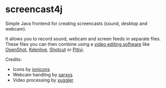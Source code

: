 # screencast4j

Simple Java frontend for creating screencasts (sound, desktop and webcam).

It allows you to record sound, webcam and screen feeds in separate files.
These files you can then combine using a 
[video editing software](https://en.wikipedia.org/wiki/List_of_video_editing_software) 
like [OpenShot](http://openshot.org/), [Kdenlive](https://kdenlive.org/),
[Shotcut](http://www.shotcut.org/) or [Pitivi](http://pitivi.org/).

Credits:

* Icons by [ionicons](https://www.iconfinder.com/iconsets/ionicons)
* Webcam handling by [sarxos](https://github.com/sarxos/webcam-capture)
* Video processing by [xuggler](http://www.xuggle.com/xuggler/)
